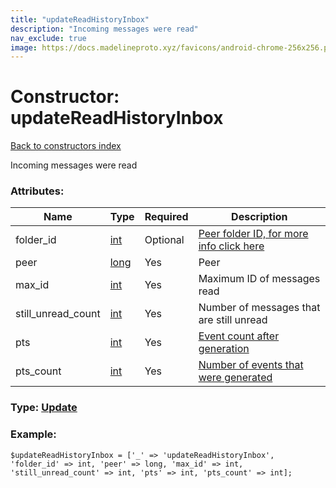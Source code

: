 ```yaml
---
title: "updateReadHistoryInbox"
description: "Incoming messages were read"
nav_exclude: true
image: https://docs.madelineproto.xyz/favicons/android-chrome-256x256.png
---
```

# Constructor: updateReadHistoryInbox  
[Back to constructors index](/API_docs/constructors/index.html)



Incoming messages were read

### Attributes:

| Name     |    Type       | Required | Description |
|----------|---------------|----------|-------------|
|folder\_id|[int](/API_docs/types/int.html) | Optional|[Peer folder ID, for more info click here](https://core.telegram.org/api/folders#peer-folders)|
|peer|[long](/API_docs/types/long.html) | Yes|Peer|
|max\_id|[int](/API_docs/types/int.html) | Yes|Maximum ID of messages read|
|still\_unread\_count|[int](/API_docs/types/int.html) | Yes|Number of messages that are still unread|
|pts|[int](/API_docs/types/int.html) | Yes|[Event count after generation](https://core.telegram.org/api/updates)|
|pts\_count|[int](/API_docs/types/int.html) | Yes|[Number of events that were generated](https://core.telegram.org/api/updates)|



### Type: [Update](/API_docs/types/Update.html)


### Example:

```
$updateReadHistoryInbox = ['_' => 'updateReadHistoryInbox', 'folder_id' => int, 'peer' => long, 'max_id' => int, 'still_unread_count' => int, 'pts' => int, 'pts_count' => int];
```  
